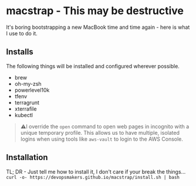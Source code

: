 # macstrap - This may be destructive
It's boring bootstrapping a new MacBook time and time again - here is what I use to do it.

## Installs
The following things will be installed and configured wherever possible.

* brew
* oh-my-zsh
* powerlevel10k
* tfenv
* terragrunt
* xterrafile
* kubectl

> ⚠️I override the `open` command to open web pages in incognito with a unique
temporary profile. This allows us to have multiple, isolated logins when using
tools like `aws-vault` to login to the AWS Console.  

## Installation

TL; DR - Just tell me how to install it, I don't care if your break the things...
`curl -o- https://devopsmakers.github.io/macstrap/install.sh | bash`
